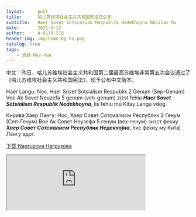 ```yaml
---
layout:     post
title:      哈儿苏维埃社会主义共和国宪法已公布
subtitle:   Haer Sovet Sotsialism Respublik Nedekhoyna Neŭilav Mu
date:       2021-9-12
author:     A-8139-21B
header-img: img/home-bg-he.png
catalog: true
tags:
    - 消息-Nev-Нев
---
```


中文：昨日，哈儿苏维埃社会主义共和国第二届最高苏维埃非常第五次会议通过了《哈儿苏维埃社会主义共和国宪法》，现予公布中文版本。

Haer Langu: Nos, Haer Sovet Sotsialism Respublik 2 Genum (Sep-Genum) Voe Ak Sovet Neuzefa 5 genum (veh-genum) zizst fehiu ***Haer Sovet Sotsialism Respublik Nedekhoyna***, lis fehiu mu Kitay Langu vdog.

Кирива Хаер Лангу: Нос, Хаер Совет Сотсиалисм Республик 2 Генум (Сеп-Генум) Вое Ак Совет Неузефа 5 генум (вех-генум) зизст фехиу ***Хаер Совет Сотсиалисм Республик Недекхоĵна***, лис фехиу му Китаĵ Лангу вдог.

[下载 Nagruzova Нагрузoва](https://github.com/OpenG-qkmb/OpenG-qkmb.github.io/releases/download/v0.0.2/nedekhoyna-hssr.pdf)

<iframe src="https://openg-qkmb.github.io/nedekhoyna-hssr.html" width="75%"></iframe>
